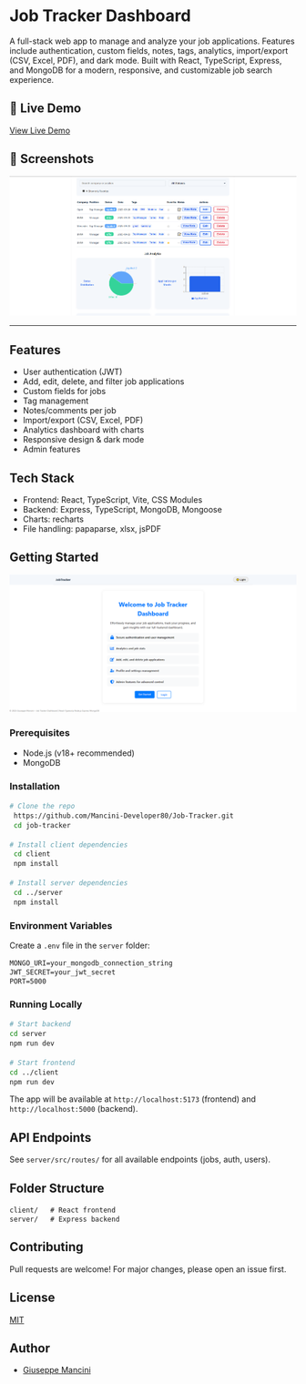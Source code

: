 # Job Tracker Dashboard

A full-stack web app to manage and analyze your job applications. Features include authentication, custom fields, notes, tags, analytics, import/export (CSV, Excel, PDF), and dark mode. Built with React, TypeScript, Express, and MongoDB for a modern, responsive, and customizable job search experience.

## 🚀 Live Demo

[View Live Demo](#) <!-- Replace # with your deployed app URL -->

## 📸 Screenshots

![Job Tracker Dashboard Screenshot](screenshots/chartDashboard.png)

---

## Features

- User authentication (JWT)
- Add, edit, delete, and filter job applications
- Custom fields for jobs
- Tag management
- Notes/comments per job
- Import/export (CSV, Excel, PDF)
- Analytics dashboard with charts
- Responsive design & dark mode
- Admin features

## Tech Stack

- Frontend: React, TypeScript, Vite, CSS Modules
- Backend: Express, TypeScript, MongoDB, Mongoose
- Charts: recharts
- File handling: papaparse, xlsx, jsPDF

## Getting Started

![Job Tracker Dashboard Screenshot](screenshots/landingpage.png)

### Prerequisites

- Node.js (v18+ recommended)
- MongoDB

### Installation

```bash
# Clone the repo
 https://github.com/Mancini-Developer80/Job-Tracker.git
 cd job-tracker

# Install client dependencies
 cd client
 npm install

# Install server dependencies
 cd ../server
 npm install
```

### Environment Variables

Create a `.env` file in the `server` folder:

```
MONGO_URI=your_mongodb_connection_string
JWT_SECRET=your_jwt_secret
PORT=5000
```

### Running Locally

```bash
# Start backend
cd server
npm run dev

# Start frontend
cd ../client
npm run dev
```

The app will be available at `http://localhost:5173` (frontend) and `http://localhost:5000` (backend).

## API Endpoints

See `server/src/routes/` for all available endpoints (jobs, auth, users).

## Folder Structure

```
client/   # React frontend
server/   # Express backend
```

## Contributing

Pull requests are welcome! For major changes, please open an issue first.

## License

[MIT](LICENSE)

## Author

- [Giuseppe Mancini](https://mancini-developer80.github.io/MainPortfolio/index.html)
